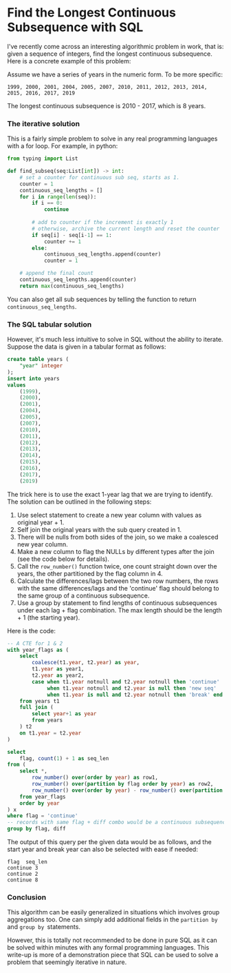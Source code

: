 # Find the Longest Continuous Subsequence with SQL 

I've recently come across an interesting algorithmic problem in work, that is: given a sequence of integers, find the longest continuous subsequence. Here is a concrete example of this problem:

Assume we have a series of years in the numeric form. To be more specific:

`1999, 2000, 2001, 2004, 2005, 2007, 2010, 2011, 2012, 2013, 2014, 2015, 2016, 2017, 2019`

The longest continuous subsequence is 2010 - 2017, which is 8 years. 

### The iterative solution

This is a fairly simple problem to solve in any real programming languages with a for loop. For example, in python:

```python
from typing import List

def find_subseq(seq:List[int]) -> int:
    # set a counter for continuous sub seq, starts as 1.
    counter = 1
    continuous_seq_lengths = []
    for i in range(len(seq)):
        if i == 0:
            continue
            
        # add to counter if the increment is exactly 1
        # otherwise, archive the current length and reset the counter
        if seq[i] - seq[i-1] == 1:
            counter += 1
        else:
            continuous_seq_lengths.append(counter)
            counter = 1

    # append the final count
    continuous_seq_lengths.append(counter)
    return max(continuous_seq_lengths)
```

You can also get all sub sequences by telling the function to return `continuous_seq_lengths`. 

### The SQL tabular solution

However, it's much less intuitive to solve in SQL without the ability to iterate. Suppose the data is given in a tabular format as follows:

```sql
create table years (
    "year" integer
);
insert into years 
values 
    (1999), 
    (2000),
    (2001),
    (2004),
    (2005),
    (2007),
    (2010),
    (2011),
    (2012),
    (2013),
    (2014),
    (2015),
    (2016),
    (2017),
    (2019)
```

The trick here is to use the exact 1-year lag that we are trying to identify.  The solution can be outlined in the following steps:

1. Use select statement to create a new year column with values as original year + 1.
2. Self join the original years with the sub query created in 1.
3. There will be nulls from both sides of the join, so we make a coalesced new year column.
4. Make a new column to flag the NULLs by different types after the join (see the code below for details).
5. Call the `row_number()` function twice, one count straight down over the years, the other partitioned by the flag column in 4.
6. Calculate the differences/lags between the two row numbers, the rows with the same differences/lags and the 'continue' flag should belong to the same group of a continuous subsequence.
7. Use a group by statement to find lengths of continuous subsequences under each lag + flag combination. The max length should be the length + 1 (the starting year).

Here is the code:

```sql
-- A CTE for 1 & 2
with year_flags as (
	select 
        coalesce(t1.year, t2.year) as year,
        t1.year as year1,
        t2.year as year2,
        case when t1.year notnull and t2.year notnull then 'continue'
             when t1.year notnull and t2.year is null then 'new seq'
             when t1.year is null and t2.year notnull then 'break' end as "flag"
    from years t1
    full join (
        select year+1 as year
        from years
	) t2
    on t1.year = t2.year
)

select 
    flag, count(1) + 1 as seq_len
from (
    select *, 
        row_number() over(order by year) as row1,
        row_number() over(partition by flag order by year) as row2,
        row_number() over(order by year) - row_number() over(partition by flag order by year) as diff
    from year_flags
    order by year
) x
where flag = 'continue'
-- records with same flag + diff combo would be a continuous subsequence
group by flag, diff

```

The output of this query per the given data would be as follows, and the start year and break year can also be selected with ease if needed:

```
flag  seq_len
continue 3
continue 2
continue 8
```

### Conclusion

This algorithm can be easily generalized in situations which involves group aggregations too. One can simply add additional fields in the `partition by` and `group by `statements. 

However, this is totally not recommended to be done in pure SQL as it can be solved within minutes with any formal programming languages. This write-up is more of a demonstration piece that SQL can be used to solve a problem that seemingly iterative in nature.



